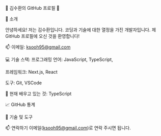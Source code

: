 🌟 김수환의 GitHub 프로필 🌟

👋 소개

안녕하세요! 저는 김수환입니다. 코딩과 기술에 대한 열정을 가진 개발자입니다. 제 GitHub 프로필에 오신 것을 환영합니다!

📫 이메일: ksooh95@gmail.com

💻 기술 스택:
프로그래밍 언어: JavaScript, TypeScript,

프레임워크: Next.js, React

도구: Git, VSCode

🌱 현재 배우고 있는 것: TypeScript

📈 GitHub 통계

🔧 기술 및 도구

📫 연락하기
이메일(ksooh95@gmail.com)로 연락 주시면 됩니다.
